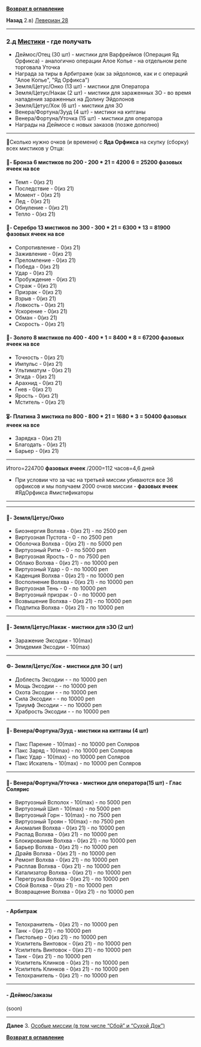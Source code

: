 **[Возврат в оглавление](index.md)**

**Назад**  2.в) [Левериан 28](02_c.md)
***
### 2.д [Мистики](https://warframe.fandom.com/ru/wiki/%D0%9C%D0%B8%D1%81%D1%82%D0%B8%D1%84%D0%B8%D0%BA%D0%B0%D1%82%D0%BE%D1%80%D1%8B) - где получать

- Деймос/Отец       (30 шт) - мистики для Варфреймов (Операция Яд Орфикса)  - аналогично операции Алое Копье - на отдельном реле торговала Уточка
- Награда за тиры в Арбитраже (как за эйдолонов, как и с операций "Алое Копье", "Яд Орфикса")
- Земля/Цетус/Онко  (13 шт) - мистики для Оператора 
- Земля/Цетус/Накак (2 шт) - мистики для зараженных ЗО - во время нападения зараженных на Долину Эйдолонов
- Земля/Цетус/Хок   (6 шт)    - мистики для ЗО 
- Венера/Фортуна/Зууд (4 шт) - мистики на китганы 
- Венера/Фортуна/Уточка (15 шт) - мистики для оператора
- Награды на Деймосе с новых заказов (позже дополню)
***

🏦Сколько нужно очков (и времени) с **Яда Орфикса** на скупку (сборку) всех мистиков у Отца:
#### 🥉- Бронза 6 мистиков по 200 -  200 * 21 = 4200  6 = 25200 фазовых ячеек на все
* Темп              - 0(из 21)
* Последствие       - 0(из 21)
* Момент            - 0(из 21)
* Лед               - 0(из 21)
* Обнуление         - 0(из 21)
* Тепло             - 0(из 21)
#### 🥈- Серебро 13 мистиков по 300 - 300 * 21 = 6300 * 13 = 81900 фазовых ячеек на все
* Сопротивление     - 0(из 21)
* Заживление        - 0(из 21)
* Преломление       - 0(из 21)
* Победа            - 0(из 21)
* Удар              - 0(из 21)
* Пробуждение       - 0(из 21)
* Страж             - 0(из 21)
* Призрак           - 0(из 21)
* Взрыв             - 0(из 21)
* Ловкость          - 0(из 21)
* Ускорение         - 0(из 21)
* Обман             - 0(из 21)
* Скорость          - 0(из 21)
#### 🥇- Золото 8 мистиков по 400 - 400 * 1 = 8400 * 8 = 67200 фазовых ячеек на все
* Точность          - 0(из 21)
* Импульс           - 0(из 21)
* Ультиматум        - 0(из 21)
* Эгида             - 0(из 21)
* Арахнид           - 0(из 21)
* Гнев              - 0(из 21)
* Ярость            - 0(из 21)
* Мститель          - 0(из 21)
#### 🎖- Платина  3 мистика по 800 - 800 * 21 = 1680 * 3 = 50400 фазовых ячеек на все
* Зарядка           - 0(из 21)
* Благодать         - 0(из 21)
* Барьер            - 0(из 21)
***
Итого=224700 **фазовых ячеек**
/2000=112 часов=4,6 дней
* При условии что за час на третьей миссии убиваются все 36 орфиксов и мы получаем 2000 очков миссии - **фазовых ячеек**
#ЯдОрфикса #мистификаторы
***
***

#### 💎- Земля/Цетус/Онко
* Биоэнергия Волхва     - 0(из 21)  - по 2500 реп 
* Виртуозная Пустота    - 0         - по 2500 реп 
* Оболочка Волхва       - 0(из 21)  - по 5000 реп 
* Виртуозный Ритм       - 0         - по 5000 реп 
* Виртуозная Ярость     - 0         - по 7500 реп 
* Облако Волхва         - 0(из 21)  - по 10000 реп 
* Виртуозный Удар       - 0         - по 10000 реп 
* Каденция Волхва       - 0(из 21)  - по 10000 реп 
* Восполнение Волхва    - 0(из 21)  - по 10000 реп 
* Виртуозная Тень       - 0         - по 10000 реп 
* Виртуозный призрак    - 0         - по 10000 реп 
* Возвышение Волхва     - 0(из 21)  - по 10000 реп 
* Подпитка Волхва       - 0(из 21)  - по 10000 реп 
***
#### 🦠- Земля/Цетус/Накак - мистики для зЗО (2 шт)
* Заражение Эксодии     - 10(max)
* Эпидемия Эксодии      - 10(max)
***
#### ⚙️- Земля/Цетус/Хок - мистики для ЗО ( шт)
* Доблесть Эксодии      -           - по 10000 реп 
* Мощь Эксодии          -           - по 10000 реп 
* Охота Эксодии         -           - по 10000 реп 
* Сила Эксодии          -           - по 10000 реп 
* Триумф Эксодии        -           - по 10000 реп 
* Храбрость Эксодии     -           - по 10000 реп 
***
#### 🧿- Венера/Фортуна/Зууд - мистики на китганы (4 шт)
* Пакс Парение          - 10(max)   - по 10000 реп Соляров
* Пакс Заряд            - 10(max)   - по 10000 реп Соляров
* Пакс Удар             - 10(max)   - по 10000 реп Соляров
* Пакс Искатель         - 10(max)   - по 10000 реп Соляров
***
#### 🗼- Венера/Фортуна/Уточка - мистики для оператора(15 шт) -  Глас Солярис
* Виртуозный Всполох    - 10(max)   - по 5000 реп
* Виртуозный Шип        - 10(max)   - по 5000 реп
* Виртуозный Горн       - 10(max)   - по 7500 реп
* Виртуозный Троян      - 10(max)   - по 7500 реп
* Аномалия Волхва       - 0(из 21)  - по 10000 реп 
* Распад Волхва         - 0(из 21)  - по 10000 реп
* Блокирование Волхва   - 0(из 21)  - по 10000 реп
* Барьер Волхва         - 0(из 21)  - по 10000 реп
* Драйв Волхва          - 0(из 21)  - по 10000 реп
* Ремонт Волхва         - 0(из 21)  - по 10000 реп
* Расплав Волхва        - 0(из 21)  - по 10000 реп
* Катализатор Волхва    - 0(из 21)  - по 10000 реп
* Перегрузка Волхва     - 0(из 21)  - по 10000 реп
* Сбой Волхва           - 0(из 21)  - по 10000 реп
* Возвращение Волхва    - 0(из 21)  - по 10000 реп
***
#### - Арбитраж
* Телохранитель		    - 0(из 21) - по 10000 реп
* Танк	                - 0(из 21) - по 10000 реп
* Пистольер		        - 0(из 21) - по 10000 реп
* Усилитель Винтовок	- 0(из 21) - по 10000 реп	
* Усилитель Винтовок	- 0(из 21) - по 10000 реп
* Танк	                - 0(из 21) - по 10000 реп
* Усилитель Клинков	    - 0(из 21) - по 10000 реп	
* Усилитель Клинков	    - 0(из 21) - по 10000 реп
* Телохранитель	        - 0(из 21) - по 10000 реп
***
#### - Деймос/заказы
(soon)

***
**Далее** 3. [Особые миссии (в том числе “Сбой” и “Сухой Док”)](03.md)

**[Возврат в оглавление](index.md)**